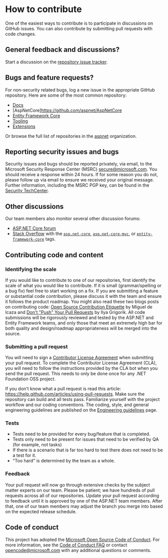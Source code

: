 # How to contribute

One of the easiest ways to contribute is to participate in discussions on GitHub issues. You can also contribute by submitting pull requests with code changes.

## General feedback and discussions?
Start a discussion on the [repository issue tracker](https://github.com/aspnet/AspNetCore/issues).

## Bugs and feature requests?
For non-security related bugs, log a new issue in the appropriate GitHub repository. Here are some of the most common repository:

* [Docs](https://github.com/aspnet/Docs)
* [AspNetCore]https://github.com/aspnet/AspNetCore
* [Entity Framework Core](https://github.com/aspnet/EntityFrameworkCore)
* [Tooling](https://github.com/aspnet/Tooling)
* [Extensions](https://github.com/aspnet/Extensions)

Or browse the full list of repositories in the [aspnet](https://github.com/aspnet/) organization.

## Reporting security issues and bugs
Security issues and bugs should be reported privately, via email, to the Microsoft Security Response Center (MSRC)  secure@microsoft.com. You should receive a response within 24 hours. If for some reason you do not, please follow up via email to ensure we received your original message. Further information, including the MSRC PGP key, can be found in the [Security TechCenter](https://technet.microsoft.com/en-us/security/ff852094.aspx).


## Other discussions
Our team members also monitor several other discussion forums:

* [ASP.NET Core forum](https://forums.asp.net/1255.aspx/1?ASP+NET+5)
* [Stack Overflow](https://stackoverflow.com/) with the [`asp.net-core`](https://stackoverflow.com/questions/tagged/asp.net-core), [`asp.net-core-mvc`](https://stackoverflow.com/questions/tagged/asp.net-core-mvc), or [`entity-framework-core`](https://stackoverflow.com/questions/tagged/entity-framework-core) tags.

## Contributing code and content

### Identifying the scale

If you would like to contribute to one of our repositories, first identify the scale of what you would like to contribute. If it is small (grammar/spelling or a bug fix) feel free to start working on a fix. If you are submitting a feature or substantial code contribution, please discuss it with the team and ensure it follows the product roadmap. You might also read these two blogs posts on contributing code: [Open Source Contribution Etiquette](http://tirania.org/blog/archive/2010/Dec-31.html) by Miguel de Icaza and [Don't "Push" Your Pull Requests](https://www.igvita.com/2011/12/19/dont-push-your-pull-requests/) by Ilya Grigorik. All code submissions will be rigorously reviewed and tested by the ASP.NET and Entity Framework teams, and only those that meet an extremely high bar for both quality and design/roadmap appropriateness will be merged into the source.

### Submitting a pull request

You will need to sign a [Contributor License Agreement](https://cla.dotnetfoundation.org/) when submitting your pull request. To complete the Contributor License Agreement (CLA), you will need to follow the instructions provided by the CLA bot when you send the pull request. This needs to only be done once for any .NET Foundation OSS project.

If you don't know what a pull request is read this article: https://help.github.com/articles/using-pull-requests. Make sure the repository can build and all tests pass. Familiarize yourself with the project workflow and our coding conventions. The coding, style, and general engineering guidelines are published on the [Engineering guidelines](https://github.com/aspnet/AspNetCore/wiki/Engineering-guidelines) page.

### Tests

-  Tests need to be provided for every bug/feature that is completed.
-  Tests only need to be present for issues that need to be verified by QA (for example, not tasks)
-  If there is a scenario that is far too hard to test there does not need to be a test for it.
  - "Too hard" is determined by the team as a whole.

### Feedback

Your pull request will now go through extensive checks by the subject matter experts on our team. Please be patient; we have hundreds of pull requests across all of our repositories. Update your pull request according to feedback until it is approved by one of the ASP.NET team members. After that, one of our team members may adjust the branch you merge into based on the expected release schedule.

## Code of conduct

This project has adopted the [Microsoft Open Source Code of Conduct](https://opensource.microsoft.com/codeofconduct/).  For more information, see the [Code of Conduct FAQ](https://opensource.microsoft.com/codeofconduct/faq/) or contact [opencode@microsoft.com](mailto:opencode@microsoft.com) with any additional questions or comments.
